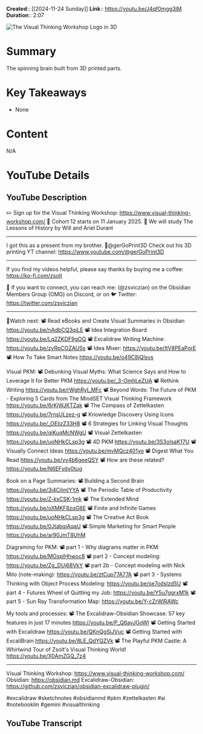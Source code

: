 **Created**:: [[2024-11-24 Sunday]]
**Link**:: https://youtu.be/J4qf0mgg3iM
**Duration**:: 2:07

![The Visual Thinking Workshop Logo in 3D](https://youtu.be/J4qf0mgg3iM)

# Summary
The spinning brain built from 3D printed parts.

# Key Takeaways
- None

# Content
N/A

# YouTube Details

## YouTube Description

✏️ Sign up for the Visual Thinking Workshop: https://www.visual-thinking-workshop.com/ 
🚀 Cohort 12 starts on 11 January 2025. 📔 We will study The Lessons of History by Will and Ariel Durant

----

I got this as a present from my brother. 🙏@gerGoPrint3D
Check out his 3D printing YT channel: https://www.youtube.com/@gerGoPrint3D

----

If you find  my videos helpful, please say thanks by buying me a coffee: https://ko-fi.com/zsolt

📩 If you want to connect, you can reach me: (@zsviczian) on the Obsidian Members Group (OMG) on Discord, or on 🐦 Twitter: https://twitter.com/zsviczian

-------

🍿Watch next:
📽️ Read eBooks and Create Visual Summaries in Obsidian https://youtu.be/nAdbCQ3qiLE
📽️ Idea Integration Board https://youtu.be/Lq2ZKDF9gOQ
📽️ Excalidraw Writing Machine: https://youtu.be/zvRpCOZAUSs
📽️ Idea Mixer: https://youtu.be/ItV8PEaPorE
📽️ How To Take Smart Notes https://youtu.be/o49C8jQIsvs
 
Visual PKM:
📽️ Debunking Visual Myths: What Science Says and How to Leverage It for Better PKM https://youtu.be/_3-OmhLeZUA
📽️ Rethink Writing https://youtu.be/rWghRyI_MFc
📽️ Beyond Words: The Future of PKM - Exploring 5 Cards from The MindSET Visual Thinking Framework https://youtu.be/6rKjWJKTZak
📽️ The Compass of Zettelkasten https://youtu.be/7rnsULzez-g
📽️ Knowledge Discovery Using Icons https://youtu.be/_OEljzZ33H8
📽️ 6 Strategies for Linking Visual Thoughts https://youtu.be/qiKuqMcNWgU
📽️ Visual Zettelkasten https://youtu.be/uoNHkCLsp3g
📽️ 4D PKM https://youtu.be/3S3oIsaK17U
📽️ Visually Connect Ideas https://youtu.be/mvMQcz401yo
📽️ Digest What You Read https://youtu.be/yy4b6geeQSY
📽️ How are these related? https://youtu.be/N6EFydv0tug

Book on a Page Summaries:
📽️ Building a Second Brain https://youtu.be/3i4CiImIYYA
📽️ The Periodic Table of Productivity https://youtu.be/Z-ksCSK-1mk
📽️ The Extended Mind https://youtu.be/oXMKF8zqG6E
📽️ Finite and Infinite Games  https://youtu.be/uoNHkCLsp3g
📽️ The Creative Act Book https://youtu.be/0JtabqjAqaU
📽️ Simple Marketing for Smart People https://youtu.be/ar90JmT8UhM

Diagraming for PKM:
📽️ part 1 - Why diagrams matter in PKM: https://youtu.be/MGsplHhwoc8
📽️ part  2 - Concept modeling: https://youtu.be/Zg_DUj68VkY
📽️ part 2b - Concept modeling with Nick Milo (note-making): https://youtu.be/ztCup77A77A 
📽️ part 3 - Systems Thinking with Object Process Modeling: https://youtu.be/se7odslzd5U
📽️ part 4 - Futures Wheel of Quitting my Job: https://youtu.be/Y5u7ggrxM1k
📽️ part 5 - Sun Ray Transformation Map: https://youtu.be/Y-cZrWlRAWc

My tools and processes:
📽️ The Excalidraw-Obsidian Showcase: 57 key features in just 17 minutes https://youtu.be/P_Q6avJGoWI
📽️ Getting Started with Excalidraw https://youtu.be/QKnQgSjJVuc
📽️ Getting Started with ExcaliBrain https://youtu.be/8LE_QdYQZVk
📽️ The Playful PKM Castle: A Whirlwind Tour of Zsolt's Visual Thinking World! https://youtu.be/X0AmZGQ_7z4

------

Visual Thinking Workshop: https://www.visual-thinking-workshop.com/
Obsidian: https://obsidian.md
Excalidraw-Obsidian: https://github.com/zsviczian/obsidian-excalidraw-plugin/

#excalidraw  #sketchnotes   #obsidianmd #pkm #zettelkasten #ai #notebooklm #gemini #visualthinking

## YouTube Transcript



